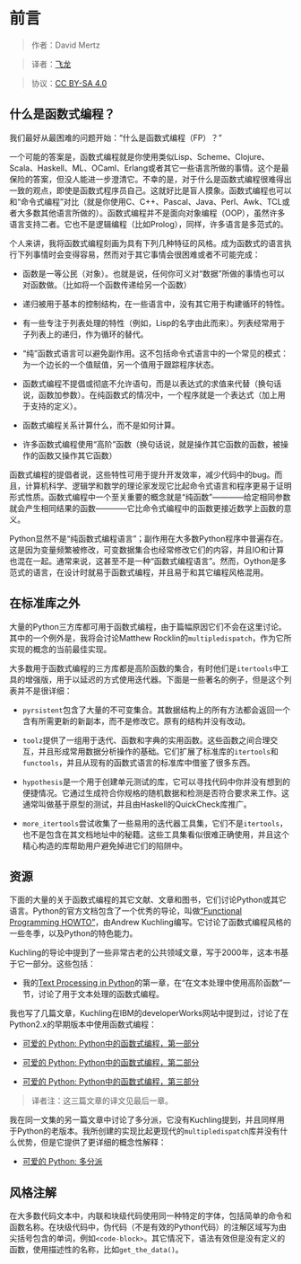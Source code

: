 # 前言

> 作者：David Mertz

> 译者：[飞龙](https://github.com/wizardforcel)

> 协议：[CC BY-SA 4.0](http://creativecommons.org/licenses/by-sa/4.0/)

## 什么是函数式编程？

我们最好从最困难的问题开始：“什么是函数式编程（FP）？”

一个可能的答案是，函数式编程就是你使用类似Lisp、Scheme、Clojure、Scala、Haskell、ML、OCaml、Erlang或者其它一些语言所做的事情。这个是最保险的答案，但没人能进一步澄清它。不幸的是，对于什么是函数式编程很难得出一致的观点，即使是函数式程序员自己。这就好比是盲人摸象。函数式编程也可以和“命令式编程”对比（就是你使用C、C++、Pascal、Java、Perl、Awk、TCL或者大多数其他语言所做的）。函数式编程并不是面向对象编程（OOP），虽然许多语言支持二者。它也不是逻辑编程（比如Prolog），同样，许多语言是多范式的。

个人来讲，我将函数式编程刻画为具有下列几种特征的风格。成为函数式的语言执行下列事情时会变得容易，然而对于其它事情会很困难或者不可能完成：

+ 函数是一等公民（对象）。也就是说，任何你可义对“数据”所做的事情也可以对函数做。（比如将一个函数传递给另一个函数）

+ 递归被用于基本的控制结构，在一些语言中，没有其它用于构建循环的特性。

+ 有一些专注于列表处理的特性（例如，Lisp的名字由此而来）。列表经常用于子列表上的递归，作为循环的替代。

+ “纯”函数式语言可以避免副作用。这不包括命令式语言中的一个常见的模式：为一个边长的一个值赋值，另一个值用于跟踪程序状态。

+ 函数式编程不提倡或彻底不允许语句，而是以表达式的求值来代替（换句话说，函数加参数）。在纯函数式的情况中，一个程序就是一个表达式（加上用于支持的定义）。

+ 函数式编程关系计算什么，而不是如何计算。

+ 许多函数式编程使用“高阶”函数（换句话说，就是操作其它函数的函数，被操作的函数又操作其它函数）

函数式编程的提倡者说，这些特性可用于提升开发效率，减少代码中的bug。而且，计算机科学、逻辑学和数学的理论家发现它比起命令式语言和程序更易于证明形式性质。函数式编程中一个至关重要的概念就是“纯函数”————给定相同参数就会产生相同结果的函数————它比命令式编程中的函数更接近数学上函数的意义。

Python显然不是“纯函数式编程语言”；副作用在大多数Python程序中普遍存在。这是因为变量频繁被修改，可变数据集合也经常修改它们的内容，并且IO和计算也混在一起。通常来说，这甚至不是一种“函数式编程语言”。然而，Oython是多范式的语言，在设计时就易于函数式编程，并且易于和其它编程风格混用。

## 在标准库之外

大量的Python三方库都可用于函数式编程，由于篇幅原因它们不会在这里讨论。其中的一个例外是，我将会讨论Matthew Rocklin的`multipledispatch`，作为它所实现的概念的当前最佳实现。

大多数用于函数式编程的三方库都是高阶函数的集合，有时他们是`itertools`中工具的增强版，用于以延迟的方式使用迭代器。下面是一些著名的例子，但是这个列表并不是很详细：

+ `pyrsistent`包含了大量的不可变集合。其数据结构上的所有方法都会返回一个含有所需更新的新副本，而不是修改它。原有的结构并没有改动。

+ `toolz`提供了一组用于迭代、函数和字典的实用函数。这些函数之间合理交互，并且形成常用数据分析操作的基础。它们扩展了标准库的`itertools`和`functools`，并且从现有的函数式语言的标准库中借鉴了很多东西。

+ `hypothesis`是一个用于创建单元测试的库，它可以寻找代码中你并没有想到的便捷情况。它通过生成符合你规格的随机数据和检测是否符合要求来工作。这通常叫做基于原型的测试，并且由Haskell的QuickCheck库推广。

+ `more_itertools`尝试收集了一些易用的迭代器工具集，它们不是`itertools`，也不是包含在其文档地址中的秘籍。这些工具集看似很难正确使用，并且这个精心构造的库帮助用户避免掉进它们的陷阱中。

## 资源

下面的大量的关于函数式编程的其它文献、文章和图书，它们讨论Python或其它语言。Python的官方文档包含了一个优秀的导论，叫做[“Functional Programming HOWTO”](https://docs.python.org/3.5/howto/functional.html)，由Andrew Kuchling编写。它讨论了函数式编程风格的一些冬季，以及Python的特色能力。

Kuchling的导论中提到了一些非常古老的公共领域文章，写于2000年，这本书基于它一部分。这些包括：

+ 我的[Text Processing in Python](http://gnosis.cx/TPiP/)的第一章，在“在文本处理中使用高阶函数”一节，讨论了用于文本处理的函数式编程。

我也写了几篇文章，Kuchling在IBM的developerWorks网站中提到过，讨论了在Python2.x的早期版本中使用函数式编程：

+ [可爱的 Python: Python中的函数式编程，第一部分](http://www.ibm.com/developerworks/linux/library/l-prog/index.html)

+ [可爱的 Python: Python中的函数式编程，第二部分](http://www.ibm.com/developerworks/linux/library/l-prog2/index.html)

+ [可爱的 Python: Python中的函数式编程，第三部分](http://www.oschina.net/translate/python-functional-programming-part3)

> 译者注：这三篇文章的译文见最后一章。

我在同一文集的另一篇文章中讨论了多分派，它没有Kuchling提到，并且同样用于Python的老版本。我所创建的实现比起更现代的`multipledispatch`库并没有什么优势，但是它提供了更详细的概念性解释：

+ [可爱的 Python: 多分派](http://www.ibm.com/developerworks/library/l-pydisp/)

## 风格注解

在大多数代码文本中，内联和块级代码使用同一种特定的字体，包括简单的命令和函数名称。在块级代码中，伪代码（不是有效的Python代码）的注解区域写为由尖括号包含的单词，例如`<code-block>`。其它情况下，语法有效但是没有定义的函数，使用描述性的名称，比如`get_the_data()`。

